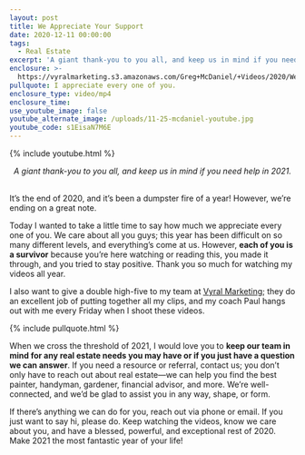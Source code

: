 ```yaml
---
layout: post
title: We Appreciate Your Support
date: 2020-12-11 00:00:00
tags:
  - Real Estate
excerpt: 'A giant thank-you to you all, and keep us in mind if you need help in 2021.'
enclosure: >-
  https://vyralmarketing.s3.amazonaws.com/Greg+McDaniel/+Videos/2020/We+Appreciate+Your+Support.mp4
pullquote: I appreciate every one of you.
enclosure_type: video/mp4
enclosure_time:
use_youtube_image: false
youtube_alternate_image: /uploads/11-25-mcdaniel-youtube.jpg
youtube_code: s1EisaN7M6E
---
```


{% include youtube.html %}

<center><em>A giant thank-you to you all, and keep us in mind if you need help in 2021.</em></center>

<br>It’s the end of 2020, and it’s been a dumpster fire of a year\! However, we’re ending on a great note.

Today I wanted to take a little time to say how much we appreciate every one of you. We care about all you guys; this year has been difficult on so many different levels, and everything’s come at us. However, **each of you is a survivor** because you’re here watching or reading this, you made it through, and you tried to stay positive. Thank you so much for watching my videos all year.

I also want to give a double high-five to my team at <u><a target="_blank" rel="noopener" href="http://www.getvyral.com/official-real-estate-messages">Vyral Marketing</a></u>; they do an excellent job of putting together all my clips, and my coach Paul hangs out with me every Friday when I shoot these videos.

{% include pullquote.html %}

When we cross the threshold of 2021, I would love you to **keep our team in mind for any real estate needs you may have or if you just have a question we can answer**. If you need a resource or referral, contact us; you don’t only have to reach out about real estate—we can help you find the best painter, handyman, gardener, financial advisor, and more. We’re well-connected, and we’d be glad to assist you in any way, shape, or form.

If there’s anything we can do for you, reach out via phone or email. If you just want to say hi, please do. Keep watching the videos, know we care about you, and have a blessed, powerful, and exceptional rest of 2020. Make 2021 the most fantastic year of your life\!
